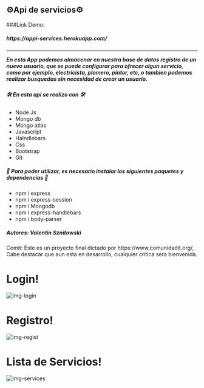 <h2>⚙️Api de servicios⚙️</h2>
###Link Demo: <h5>https://appi-services.herokuapp.com/<h5>
<hr>
 <p>En esta App podemos almacenar en nuestra base de datos registro de un nuevo usuario, que se puede configurar para ofrecer algun servicio, como por ejemplo, electricista, plomero, pintor, etc, o tambien podemos realizar busquedas sin necesidad de crear un usuario.</p>

 <h5>🛠️ En esta api se realizo con 🛠️</h5>

<ul>
<li>Node Js</li>
<li>Mongo db</li>
<li>Mongo atlas</li>
<li>Javascript</li>
<li>Halndlebars</li>
<li>Css</li>
<li>Bootstrap</li>
<li>Git</li>
</ul>

<h5>🔧 Para poder utilizar, es necesario instalar los siguientes paquetes y dependencias 🔧</h5>

<ul>
<li>npm i express</li>
<li>npm i express-session</li>
<li>npm i Mongodb</li>
<li>npm i express-handlebars</li>
<li>npm i body-parser</li>
</ul>

<h5> Autores: Valentin Sznitowski</h5>

 <p>Comit: Este es un proyecto final dictado por https://www.comunidadit.org/, Cabe destacar que aun esta en desarrollo, cualquier crítica sera bienvenida.</p>

# Login!
![img-login](https://user-images.githubusercontent.com/78902757/124687299-fddf2b80-deaa-11eb-926e-4996692288b3.png)

# Registro!
![img-regist](https://user-images.githubusercontent.com/78902757/124687316-06cffd00-deab-11eb-86ca-83294becdf8f.png)

# Lista de Servicios!
![img-services](https://user-images.githubusercontent.com/78902757/124687323-0c2d4780-deab-11eb-8adb-c001657a1401.png)







